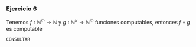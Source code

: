 ### Ejercicio 6

Tenemos $f:\mathbb{N}^m \rightarrow \mathbb{N}$ y $g:\mathbb{N}^k \rightarrow \mathbb{N}^m$ funciones computables, entonces $f\circ g$ es computable

`CONSULTAR`